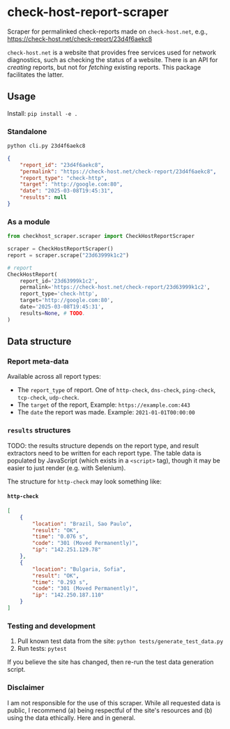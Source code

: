 # check-host-report-scraper
Scraper for permalinked check-reports made on `check-host.net`, e.g., https://check-host.net/check-report/23d4f6aekc8

`check-host.net` is a website that provides free services used for network diagnostics, such as checking the status of a website. There is an API for _creating_ reports, but not for _fetching_ existing reports. This package facilitates the latter.

## Usage

Install: `pip install -e .`

### Standalone 

```bash
python cli.py 23d4f6aekc8
```

```json
{
    "report_id": "23d4f6aekc8",
    "permalink": "https://check-host.net/check-report/23d4f6aekc8",
    "report_type": "check-http",
    "target": "http://google.com:80",
    "date": "2025-03-08T19:45:31",
    "results": null
}
```

### As a module

```python
from checkhost_scraper.scraper import CheckHostReportScraper

scraper = CheckHostReportScraper()
report = scraper.scrape("23d63999k1c2")

# report
CheckHostReport(
    report_id='23d63999k1c2',
    permalink='https://check-host.net/check-report/23d63999k1c2',
    report_type='check-http',
    target='http://google.com:80',
    date='2025-03-08T19:45:31',
    results=None, # TODO.
)
```

## Data structure

### Report meta-data

Available across all report types:
 * The `report_type` of report. One of `http-check`, `dns-check`, `ping-check`, `tcp-check`, `udp-check`.
 * The `target` of the report, Example: `https://example.com:443`
 * The `date` the report was made. Example: `2021-01-01T00:00:00`

### `results` structures
TODO: the results structure depends on the report type, and result extractors need to be written for each report type. The table data is populated by JavaScript (which exists in a `<script>` tag), though it may be easier to just render (e.g. with Selenium). 

The structure for `http-check` may look something like:

#### `http-check`

```json
[
    {
        "location": "Brazil, Sao Paulo",
        "result": "OK",
        "time": "0.076 s",
        "code": "301 (Moved Permanently)",
        "ip": "142.251.129.78"
    },
    {
        "location": "Bulgaria, Sofia",
        "result": "OK",
        "time": "0.293 s",
        "code": "301 (Moved Permanently)",
        "ip": "142.250.187.110"
    }
]

```

### Testing and development

1) Pull known test data from the site: `python tests/generate_test_data.py`
2) Run tests: `pytest`

If you believe the site has changed, then re-run the test data generation script.

### Disclaimer

I am not responsible for the use of this scraper. While all requested data is public, I recommend (a) being respectful of the site's resources and (b) using the data ethically. Here and in general.
